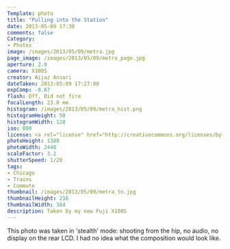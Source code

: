 ```yaml
---
Template: photo
title: "Pulling into the Station"
date: 2013-05-09 17:30
comments: false
Category:
- Photos
image: /images/2013/05/09/metra.jpg
page_image: /images/2013/05/09/metra_page.jpg
aperture: 2.0
camera: X100S
creator: Aijaz Ansari
dateTaken: 2013:05:09 17:27:00
expComp: -0.67
flash: Off, Did not fire
focalLength: 23.0 mm
histogram: /images/2013/05/09/metra_hist.png
histogramHeight: 50
histogramWidth: 128
iso: 800
license: <a rel="license" href="http://creativecommons.org/licenses/by-nc-nd/3.0/deed.en_US"><img alt="Creative Commons License" style="border-width:0" src="http://i.creativecommons.org/l/by-nc-nd/3.0/88x31.png" /></a>
photoHeight: 1380
photoWidth: 2448
scaleFactor: 3.2
shutterSpeed: 1/20
tags: 
- Chicago
- Trains
- Commute
thumbnail: /images/2013/05/09/metra_tn.jpg
thumbnailHeight: 216
thumbnailWidth: 384
description: Taken by my new Fuji X100S
---
```



This photo was taken in 'stealth' mode: shooting from the hip, no audio,
no display on the rear LCD.  I had no idea what the composition would look
like.  
